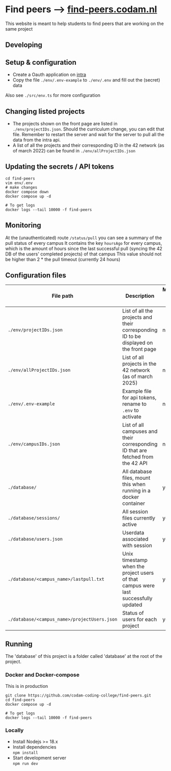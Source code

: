 # Find peers --> [find-peers.codam.nl](https://find-peers.codam.nl)

This website is meant to help students to find peers that are working on the same project

## Developing
## Setup & configuration
- Create a Oauth application on [intra](https://profile.intra.42.fr/oauth/applications)
- Copy the file `./env/.env-example` to `./env/.env` and fill out the (secret) data

Also see `./src/env.ts` for more configuration

## Changing listed projects
- The projects shown on the front page are listed in `./env/projectIDs.json`. Should the curriculum change, you can edit that file. Remember to restart the server and wait for the server to pull all the data from the intra api.
- A list of all the projects and their corresponding ID in the 42 network (as of march 2022) can be found in `./env/allProjectIDs.json`

## Updating the secrets / API tokens
```shell
cd find-peers
vim env/.env
# make changes
docker compose down
docker compose up -d

# To get logs
docker logs --tail 10000 -f find-peers
```

## Monitoring
At the (unauthenticated) route `/status/pull` you can see a summary of the pull status of every campus
It contains the key `hoursAgo` for every campus, which is the amount of hours since the last successful pull (syncing the 42 DB of the users' completed projects) of that campus
This value should not be higher than 2 * the pull timeout (currently 24 hours)

## Configuration files
| File path                                    | Description                                                                           | Managed by server |
|----------------------------------------------|---------------------------------------------------------------------------------------|-------------------|
| `./env/projectIDs.json`                      | List of all the projects and their corresponding ID to be displayed on the front page | no                |
| `./env/allProjectIDs.json`                   | List of all projects in the 42 network (as of march 2025)                             | no                |
| `./env/.env-example`                         | Example file for api tokens, rename to `.env` to activate                             | no                |
| `./env/campusIDs.json`                       | List of all campuses and their corresponding ID that are fetched from the 42 API      | no                |
| `./database/`                                | All database files, mount this when running in a docker container                     | yes               |
| `./database/sessions/`                       | All session files currently active                                                    | yes               |
| `./database/users.json`                      | Userdata associated with session                                                      | yes               |
| `./database/<campus_name>/lastpull.txt`      | Unix timestamp when the project users of that campus were last successfully updated   | yes               |
| `./database/<campus_name>/projectUsers.json` | Status of users for each project                                                      | yes               |

## Running
The 'database' of this project is a folder called 'database' at the root of the project.

### Docker and Docker-compose
This is in production
```shell
git clone https://github.com/codam-coding-college/find-peers.git
cd find-peers
docker compose up -d

# To get logs
docker logs --tail 10000 -f find-peers
```

### Locally
- Install Nodejs >= 18.x
- Install dependencies\
`npm install`
- Start development server\
`npm run dev`
